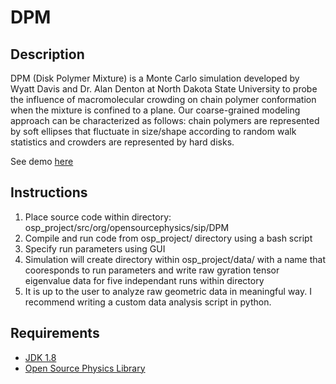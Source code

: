 # DPM

## Description
DPM (Disk Polymer Mixture) is a Monte Carlo simulation developed by Wyatt Davis and Dr. Alan Denton at North Dakota State University to probe the influence of macromolecular crowding on chain polymer conformation when the mixture is confined to a plane. Our coarse-grained modeling approach can be characterized as follows: chain polymers are represented by soft ellipses that fluctuate in size/shape according to random walk statistics and crowders are represented by hard disks.

See demo [here](https://drive.google.com/file/d/1byAPYyyXBgtaFtDYFWWCoRVHRhXHQTuM/view?usp=sharing)

## Instructions
1. Place source code within directory: osp_project/src/org/opensourcephysics/sip/DPM 
2. Compile and run code from osp_project/ directory using a bash script 
3. Specify run parameters using GUI  
4. Simulation will create directory within osp_project/data/ with a name that cooresponds to run parameters and write raw gyration tensor eigenvalue data for five independant runs within directory
5. It is up to the user to analyze raw geometric data in meaningful way. I recommend writing a custom data analysis script in python. 

## Requirements
- [JDK 1.8](http://www.oracle.com/technetwork/java/javase/downloads/index.html)
- [Open Source Physics Library](https://www.compadre.org/osp/)

